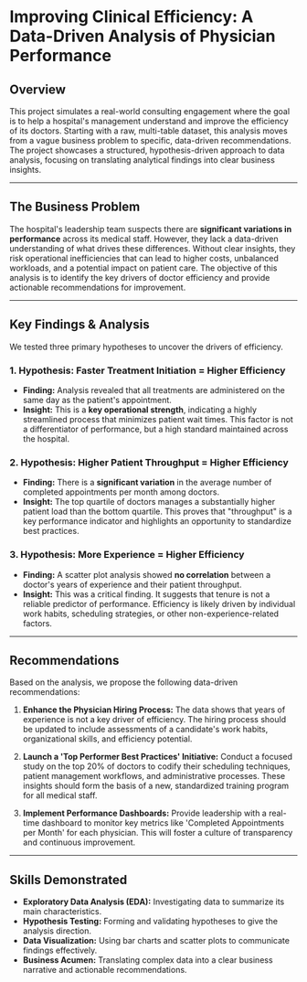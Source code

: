 # Improving Clinical Efficiency: A Data-Driven Analysis of Physician Performance

## Overview

This project simulates a real-world consulting engagement where the goal is to help a hospital's management understand and improve the efficiency of its doctors. Starting with a raw, multi-table dataset, this analysis moves from a vague business problem to specific, data-driven recommendations. The project showcases a structured, hypothesis-driven approach to data analysis, focusing on translating analytical findings into clear business insights.

---

## The Business Problem

The hospital's leadership team suspects there are **significant variations in performance** across its medical staff. However, they lack a data-driven understanding of what drives these differences. Without clear insights, they risk operational inefficiencies that can lead to higher costs, unbalanced workloads, and a potential impact on patient care. The objective of this analysis is to identify the key drivers of doctor efficiency and provide actionable recommendations for improvement.

---

## Key Findings & Analysis

We tested three primary hypotheses to uncover the drivers of efficiency.

### 1. Hypothesis: Faster Treatment Initiation = Higher Efficiency
- **Finding:** Analysis revealed that all treatments are administered on the same day as the patient's appointment.
- **Insight:** This is a **key operational strength**, indicating a highly streamlined process that minimizes patient wait times. This factor is not a differentiator of performance, but a high standard maintained across the hospital.

### 2. Hypothesis: Higher Patient Throughput = Higher Efficiency
- **Finding:** There is a **significant variation** in the average number of completed appointments per month among doctors.
- **Insight:** The top quartile of doctors manages a substantially higher patient load than the bottom quartile. This proves that "throughput" is a key performance indicator and highlights an opportunity to standardize best practices.

### 3. Hypothesis: More Experience = Higher Efficiency
- **Finding:** A scatter plot analysis showed **no correlation** between a doctor's years of experience and their patient throughput.
- **Insight:** This was a critical finding. It suggests that tenure is not a reliable predictor of performance. Efficiency is likely driven by individual work habits, scheduling strategies, or other non-experience-related factors.

---

## Recommendations

Based on the analysis, we propose the following data-driven recommendations:

1.  **Enhance the Physician Hiring Process:** The data shows that years of experience is not a key driver of efficiency. The hiring process should be updated to include assessments of a candidate's work habits, organizational skills, and efficiency potential.

2.  **Launch a 'Top Performer Best Practices' Initiative:** Conduct a focused study on the top 20% of doctors to codify their scheduling techniques, patient management workflows, and administrative processes. These insights should form the basis of a new, standardized training program for all medical staff.

3.  **Implement Performance Dashboards:** Provide leadership with a real-time dashboard to monitor key metrics like 'Completed Appointments per Month' for each physician. This will foster a culture of transparency and continuous improvement.

---

## Skills Demonstrated

* **Exploratory Data Analysis (EDA):** Investigating data to summarize its main characteristics.
* **Hypothesis Testing:** Forming and validating hypotheses to give the analysis direction.
* **Data Visualization:** Using bar charts and scatter plots to communicate findings effectively.
* **Business Acumen:** Translating complex data into a clear business narrative and actionable recommendations.
